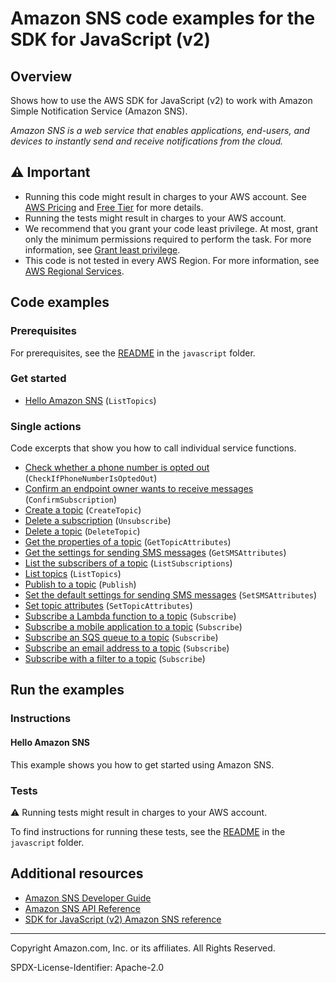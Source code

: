 <!--Generated by WRITEME on 2023-09-12 00:35:12.273262 (UTC)-->
# Amazon SNS code examples for the SDK for JavaScript (v2)

## Overview

Shows how to use the AWS SDK for JavaScript (v2) to work with Amazon Simple Notification Service (Amazon SNS).

<!--custom.overview.start-->
<!--custom.overview.end-->

*Amazon SNS is a web service that enables applications, end-users, and devices to instantly send and receive notifications from the cloud.*

## ⚠ Important

* Running this code might result in charges to your AWS account. See [AWS Pricing](https://aws.amazon.com/pricing/?aws-products-pricing.sort-by=item.additionalFields.productNameLowercase&aws-products-pricing.sort-order=asc&awsf.Free%20Tier%20Type=*all&awsf.tech-category=*all) and [Free Tier](https://aws.amazon.com/free/?all-free-tier.sort-by=item.additionalFields.SortRank&all-free-tier.sort-order=asc&awsf.Free%20Tier%20Types=*all&awsf.Free%20Tier%20Categories=*all) for more details.
* Running the tests might result in charges to your AWS account.
* We recommend that you grant your code least privilege. At most, grant only the minimum permissions required to perform the task. For more information, see [Grant least privilege](https://docs.aws.amazon.com/IAM/latest/UserGuide/best-practices.html#grant-least-privilege).
* This code is not tested in every AWS Region. For more information, see [AWS Regional Services](https://aws.amazon.com/about-aws/global-infrastructure/regional-product-services).

<!--custom.important.start-->
<!--custom.important.end-->

## Code examples

### Prerequisites

For prerequisites, see the [README](../../README.md#Prerequisites) in the `javascript` folder.


<!--custom.prerequisites.start-->
<!--custom.prerequisites.end-->


### Get started

* [Hello Amazon SNS](None) (`ListTopics`)

### Single actions

Code excerpts that show you how to call individual service functions.

* [Check whether a phone number is opted out](None) (`CheckIfPhoneNumberIsOptedOut`)
* [Confirm an endpoint owner wants to receive messages](None) (`ConfirmSubscription`)
* [Create a topic](None) (`CreateTopic`)
* [Delete a subscription](None) (`Unsubscribe`)
* [Delete a topic](None) (`DeleteTopic`)
* [Get the properties of a topic](sns_gettopicattributes.js#L28) (`GetTopicAttributes`)
* [Get the settings for sending SMS messages](None) (`GetSMSAttributes`)
* [List the subscribers of a topic](None) (`ListSubscriptions`)
* [List topics](None) (`ListTopics`)
* [Publish to a topic](None) (`Publish`)
* [Set the default settings for sending SMS messages](None) (`SetSMSAttributes`)
* [Set topic attributes](None) (`SetTopicAttributes`)
* [Subscribe a Lambda function to a topic](None) (`Subscribe`)
* [Subscribe a mobile application to a topic](None) (`Subscribe`)
* [Subscribe an SQS queue to a topic](None) (`Subscribe`)
* [Subscribe an email address to a topic](None) (`Subscribe`)
* [Subscribe with a filter to a topic](None) (`Subscribe`)

## Run the examples

### Instructions


<!--custom.instructions.start-->
<!--custom.instructions.end-->

#### Hello Amazon SNS

This example shows you how to get started using Amazon SNS.



### Tests

⚠ Running tests might result in charges to your AWS account.


To find instructions for running these tests, see the [README](../../README.md#Tests)
in the `javascript` folder.



<!--custom.tests.start-->
<!--custom.tests.end-->

## Additional resources

* [Amazon SNS Developer Guide](https://docs.aws.amazon.com/sns/latest/dg/welcome.html)
* [Amazon SNS API Reference](https://docs.aws.amazon.com/sns/latest/api/welcome.html)
* [SDK for JavaScript (v2) Amazon SNS reference](https://docs.aws.amazon.com/AWSJavaScriptSDK/latest/AWS/Sns.html)

<!--custom.resources.start-->
<!--custom.resources.end-->

---

Copyright Amazon.com, Inc. or its affiliates. All Rights Reserved.

SPDX-License-Identifier: Apache-2.0